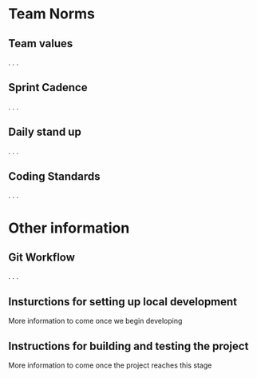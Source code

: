 # Team Norms 

## Team values 
. . . 


## Sprint Cadence
. . . 

## Daily stand up 
. . . 

## Coding Standards
. . . 

# Other information


## Git Workflow 
. . . 


## Insturctions for setting up local development 
More information to come once we begin developing 


## Instructions for building and testing the project 
More information to come once the project reaches this stage 


